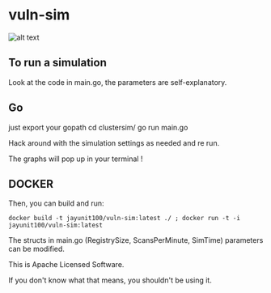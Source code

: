 # vuln-sim

![alt text](https://github.com/blackducksoftware/vuln-sim/raw/master/vulnsim.png
 "a vulnerabilities vs remediation simulator")


## To run a simulation

Look at the code in main.go, the parameters are self-explanatory.

## Go

just export your gopath
cd clustersim/
go run main.go

Hack around with the simulation settings as needed and re run.

The graphs will pop up in your terminal !


## DOCKER 

Then, you can build and run: 

`docker build -t jayunit100/vuln-sim:latest ./ ; docker run -t -i jayunit100/vuln-sim:latest`

The structs in main.go (RegistrySize, ScansPerMinute, SimTime) parameters can be modified.

This is Apache Licensed Software.

If you don't know what that means, you shouldn't be using it.
